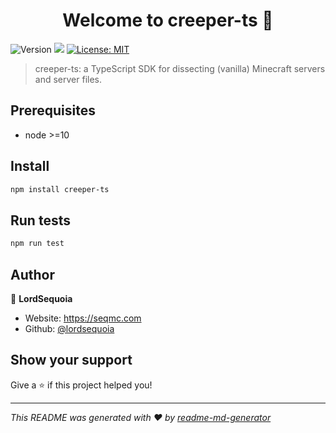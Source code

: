 <h1 align="center">Welcome to creeper-ts 👋</h1>
<p>
  <img alt="Version" src="https://img.shields.io/badge/version-1.0.0-blue.svg?cacheSeconds=2592000" />
  <img src="https://img.shields.io/badge/node-%3E%3D10-blue.svg" />
  <a href="#" target="_blank">
    <img alt="License: MIT" src="https://img.shields.io/badge/License-MIT-yellow.svg" />
  </a>
</p>

> creeper-ts: a TypeScript SDK for dissecting (vanilla) Minecraft servers and server files.

## Prerequisites

- node >=10

## Install

```sh
npm install creeper-ts
```

## Run tests

```sh
npm run test
```

## Author

👤 **LordSequoia**

* Website: https://seqmc.com
* Github: [@lordsequoia](https://github.com/lordsequoia)

## Show your support

Give a ⭐️ if this project helped you!

***
_This README was generated with ❤️ by [readme-md-generator](https://github.com/kefranabg/readme-md-generator)_